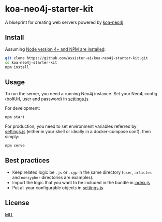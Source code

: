 # koa-neo4j-starter-kit
A blueprint for creating web servers powered by [koa-neo4j](https://github.com/assister-ai/koa-neo4j)

## Install
Assuming [Node version 4+ and NPM are installed](https://nodejs.org/en/download/package-manager/):
```bash
git clone https://github.com/assister-ai/koa-neo4j-starter-kit.git
cd koa-neo4j-starter-kit
npm install
```

## Usage
To run the server, you need a running Neo4j instance. Set your Neo4j config (boltUrl, user and password) in [settings.js](https://github.com/assister-ai/koa-neo4j-starter-kit/blob/master/src/settings.js#L4)

For development:

```bash
npm start
```

For production, you need to set environment variables referred by [settings.js](https://github.com/assister-ai/koa-neo4j-starter-kit/blob/master/src/settings.js)
(either in your shell or ideally in a docker-compose conf), then simply:

```bash
npm serve
```

## Best practices

- Keep related logic be `.js` or `.cyp` in the same directory (`user`, `articles` and `noncypher` directories are examples).
- Import the logic that you want to be included in the bundle in [index.js](https://github.com/assister-ai/koa-neo4j-starter-kit/blob/master/src/index.js#L3)
- Put all your configurable objects in [settings.js](https://github.com/assister-ai/koa-neo4j-starter-kit/blob/master/src/settings.js)

## License

[MIT](https://github.com/assister-ai/koa-neo4j-starter-kit/blob/master/LICENSE)

